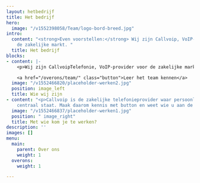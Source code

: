 ```yaml
---
layout: hetbedrijf
title: Het bedrijf
hero:
  image: "/v1552398058/Team/logo-bord-breed.jpg"
intro:
  content: "<strong>Even voorstellen:</strong> Wij zijn Callvoip, VoIP-provider voor
    de zakelijke markt. "
  title: Het bedrijf
blocks:
- content: |-
    <p>Wij zijn CallvoipTelefonie, VoIP-provider voor de zakelijke markt. We voorzien professionele telefonie-oplossingen voor kleine en grote bedrijven. Daarbij leveren we de producten en internetverbindingen die nodig zijn om optimaal gebruik te kunnen maken van onze telefoniedienst. CallvoipTelefonie bestaat uit een gedreven team van 9 personen.</p>

    <a href="/overons/team/" class="button">Leer het team kennen</a>
  image: "/v1552466820/placeholder-werken2.jpg"
  position: image_left
  title: Wie wij zijn
- content: "<p>Callvoip is de zakelijke telefonieprovider waar persoonlijk contact
    centraal staat. Maak daarom kennis met button en weet wie u aan de lijn heeft.</p>"
  image: "/v1552466837/placeholder-werken1.jpg"
  position: " image_right"
  title: Met wie kom je te werken?
description: ''
images: []
menu:
  main:
    parent: Over ons
    weight: 1
  overons:
    weight: 1

---
```

